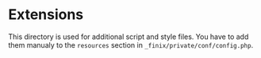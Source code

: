 # Extensions

This directory is used for additional script and style files. You have to add
them manualy to the `resources` section in `_finix/private/conf/config.php`.
